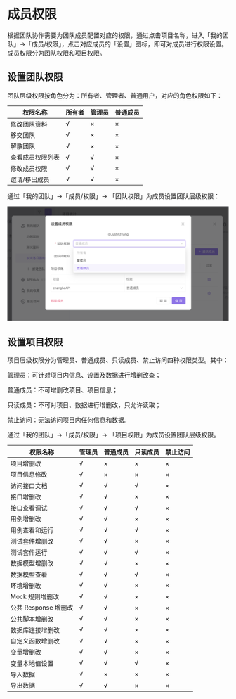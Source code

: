 # 成员权限

根据团队协作需要为团队成员配置对应的权限，通过点击项目名称，进入「我的团队」->「成员/权限」，点击对应成员的「设置」图标，即可对成员进行权限设置。
成员权限分为团队权限和项目权限。

## 设置团队权限

团队层级权限按角色分为：所有者、管理者、普通用户，对应的角色权限如下：

| 权限名称         | 所有者 | 管理员 | 普通成员 |
| ---------------- | ------ | ------ | -------- |
| 修改团队资料     | √      | ×      | ×        |
| 移交团队         | √      | ×      | ×        |
| 解散团队         | √      | ×      | ×        |
| 查看成员权限列表 | √      | √      | ×        |
| 修改成员权限     | √      | √      | ×        |
| 邀请/移出成员    | √      | √      | ×        |

通过「我的团队」->「成员/权限」-> 「团队权限」为成员设置团队层级权限：

<img alt="空格" src="../../assets/img/team/team-3.png"/>

## 设置项目权限

项目层级权限分为管理员、普通成员、只读成员、禁止访问四种权限类型。其中：

管理员：可针对项目内信息、设置及数据进行增删改查；

普通成员：不可增删改项目、项目信息；

只读成员：不可对项目、数据进行增删改，只允许读取；

禁止访问：无法访问项目内任何信息和数据。

通过「我的团队」->「成员/权限」-> 「项目权限」为成员设置团队层级权限。

| 权限名称             | 管理员 | 普通成员 | 只读成员 | 禁止访问 |
| -------------------- | ------ | -------- | -------- | -------- |
| 项目增删改           | √      | ×        | ×        | ×        |
| 项目信息修改         | √      | ×        | ×        | ×        |
| 访问接口文档         | √      | √        | √        | ×        |
| 接口增删改           | √      | √        | ×        | ×        |
| 接口查看调试         | √      | √        | √        | ×        |
| 用例增删改           | √      | √        | ×        | ×        |
| 用例查看和运行       | √      | √        | √        | ×        |
| 测试套件增删改       | √      | √        | ×        | ×        |
| 测试套件运行         | √      | √        | √        | ×        |
| 数据模型增删改       | √      | √        | ×        | ×        |
| 数据模型查看         | √      | √        | √        | ×        |
| 环境增删改           | √      | √        | ×        | ×        |
| Mock 规则增删改      | √      | √        | ×        | ×        |
| 公共 Response 增删改 | √      | √        | ×        | ×        |
| 公共脚本增删改       | √      | √        | ×        | ×        |
| 数据库连接增删改     | √      | √        | ×        | ×        |
| 自定义函数增删改     | √      | √        | ×        | ×        |
| 变量增删改           | √      | √        | ×        | ×        |
| 变量本地值设置       | √      | √        | √        | ×        |
| 导入数据             | √      | ×        | ×        | ×        |
| 导出数据             | √      | √        | ×        | ×        |
